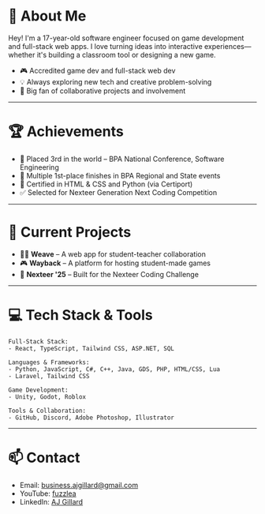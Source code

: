 # 👋 About Me

Hey! I'm a 17-year-old software engineer focused on game development and full-stack web apps. I love turning ideas into interactive experiences—whether it's building a classroom tool or designing a new game.

- 🎮 Accredited game dev and full-stack web dev
- 💡 Always exploring new tech and creative problem-solving
- 🤝 Big fan of collaborative projects and involvement

---

# 🏆 Achievements

- 🥉 Placed 3rd in the world – BPA National Conference, Software Engineering  
- 🥇 Multiple 1st-place finishes in BPA Regional and State events  
- 📜 Certified in HTML & CSS and Python (via Certiport)  
- ✅ Selected for Nexteer Generation Next Coding Competition  

---

# 🚧 Current Projects

- 🧑‍🏫 **Weave** – A web app for student-teacher collaboration  
- 🎮 **Wayback** – A platform for hosting student-made games  
- 🏁 **Nexteer '25** – Built for the Nexteer Coding Challenge

---

# 💻 Tech Stack & Tools

```
Full-Stack Stack:
- React, TypeScript, Tailwind CSS, ASP.NET, SQL

Languages & Frameworks:  
- Python, JavaScript, C#, C++, Java, GDS, PHP, HTML/CSS, Lua
- Laravel, Tailwind CSS

Game Development:
- Unity, Godot, Roblox

Tools & Collaboration:  
- GitHub, Discord, Adobe Photoshop, Illustrator
```

---

# 📫 Contact

- Email: business.ajgillard@gmail.com
- YouTube: [fuzzlea](https://youtube.com/fuzzlea)
- LinkedIn: [AJ Gillard](https://www.linkedin.com/in/aaron-gillard-670343342/) 
